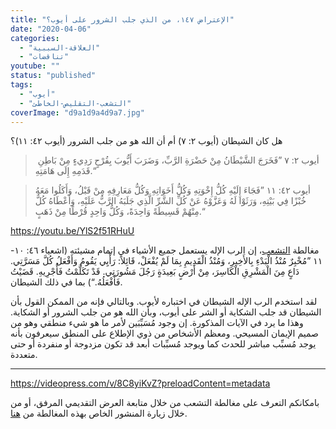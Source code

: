 ```yaml
---
title: "الإعتراض ١٤٧، من الذي جلب الشرور على أيوب؟"
date: "2020-04-06"
categories: 
  - "العلاقة-السببية"
  - "تناقضات"
youtube: ""
status: "published"
tags: 
  - "أيوب"
  - "التشعب-التقليص-الخاطئ"
coverImage: "d9a1d9a4d9a7.jpg"
---
```


هل كان الشيطان (أيوب ٢: ٧) أم أن الله هو من جلب الشرور (أيوب ٤٢: ١١)؟

>  أيوب ٢: ٧ ”فَخَرَجَ الشَّيْطَانُ مِنْ حَضْرَةِ الرَّبِّ، وَضَرَبَ أَيُّوبَ بِقُرْحٍ رَدِيءٍ مِنْ بَاطِنِ قَدَمِهِ إِلَى هَامَتِهِ.“

> أيوب ٤٢: ١١ ”فَجَاءَ إِلَيْهِ كُلُّ إِخْوَتِهِ وَكُلُّ أَخَوَاتِهِ وَكُلُّ مَعَارِفِهِ مِنْ قَبْلُ، وَأَكَلُوا مَعَهُ خُبْزًا فِي بَيْتِهِ، وَرَثَوْا لَهُ وَعَزَّوْهُ عَنْ كُلِّ الشَّرِّ الَّذِي جَلَبَهُ الرَّبُّ عَلَيْهِ، وَأَعْطَاهُ كُلٌّ مِنْهُمْ قَسِيطَةً وَاحِدَةً، وَكُلُّ وَاحِدٍ قُرْطًا مِنْ ذَهَبٍ.“

https://youtu.be/YlS2f51RHuU

مغالطة [التشعب](https://reasonofhope.com/2019/07/25/bifurcation/)، إن الرب الإله يستعمل جميع الأشياء في إتمام مشيئته (اشعياء ٤٦: ١٠- ١١ ”مُخْبِرٌ مُنْذُ الْبَدْءِ بِالأَخِيرِ، وَمُنْذُ الْقَدِيمِ بِمَا لَمْ يُفْعَلْ، قَائِلاً: رَأْيِي يَقُومُ وَأَفْعَلُ كُلَّ مَسَرَّتِي. دَاعٍ مِنَ الْمَشْرِقِ الْكَاسِرَ، مِنْ أَرْضٍ بَعِيدَةٍ رَجُلَ مَشُورَتِي. قَدْ تَكَلَّمْتُ فَأُجْرِيهِ. قَضَيْتُ فَأَفْعَلُهُ.“) بما في ذلك الشيطان.

لقد استخدم الرب الإله الشيطان في اختباره لأيوب. وبالتالي فإنه من الممكن القول بأن الشيطان قد جلب الشكاية أو الشر على أيوب، وبأن الله هو من جلب الشرور أو الشكاية. وهذا ما يرد في الآيات المذكورة. إن وجود مُسَبِّبَين لأمر ما هو شيء منطقي وهو من صميم الإيمان المسيحي. ومعظم الأشخاص من ذوي الإطلاع على المنطق سيعرفون بأنه يوجد مُسبِّب مباشر للحدث كما ويوجد مُسبِّبات أبعد قد تكون مزدوجة أو منفردة أو حتى متعددة.

* * *

https://videopress.com/v/8C8yiKvZ?preloadContent=metadata

بامكانكم التعرف على مغالطة التشعب من خلال متابعة العرض التقديمي المرفق، أو من خلال زيارة المنشور الخاص بهذه المغالطة من [هنا](https://reasonofhope.com/2019/07/25/bifurcation/).
